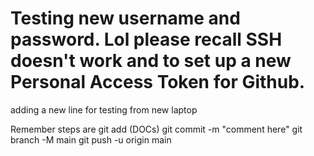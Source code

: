 # Testing new username and password. Lol please recall SSH doesn't work and to set up a new Personal Access Token for Github.

adding a new line for testing from new laptop

Remember steps are
git add (DOCs)
git commit -m "comment here"
git branch -M main
git push -u origin main
